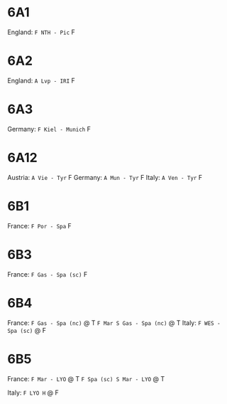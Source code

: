 # 6A1
England:
`F NTH - Pic` F

# 6A2
England:
`A Lvp - IRI` F

# 6A3
Germany:
`F Kiel - Munich` F

# 6A12
Austria:
`A Vie - Tyr` F
Germany:
`A Mun - Tyr` F
Italy:
`A Ven - Tyr` F

# 6B1
France:
`F Por - Spa` F

# 6B3
France:
`F Gas - Spa (sc)` F

# 6B4
France:
`F Gas - Spa (nc)` @ T
`F Mar S Gas - Spa (nc)` @ T
Italy: 
`F WES - Spa (sc)` @ F

# 6B5
France: 
`F Mar - LYO` @ T
`F Spa (sc) S Mar - LYO` @ T

Italy: 
`F LYO H` @ F